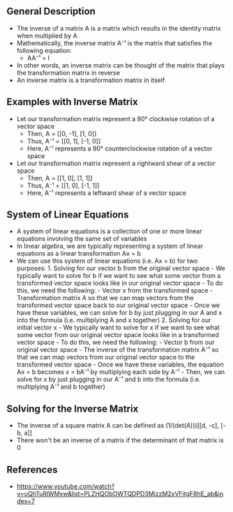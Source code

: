 ## General Description
- The inverse of a matrix A is a matrix which results in the identity matrix when multiplied by A
- Mathematically, the inverse matrix A⁻¹ is the matrix that satisfies the following equation:
	- AA⁻¹ = I
- In other words, an inverse matrix can be thought of the matrix that plays the transformation matrix in reverse
- An inverse matrix is a transformation matrix in itself

## Examples with Inverse Matrix
- Let our transformation matrix represent a 90° clockwise rotation of a vector space
	- Then, A = [[0, -1], [1, 0]]
	- Thus, A⁻¹ = [[0, 1], [-1, 0]]
	- Here, A⁻¹ represents a 90° counterclockwise rotation of a vector space
- Let our transformation matrix represent a rightward shear of a vector space
	- Then, A = [[1, 0], [1, 1]]
	- Thus, A⁻¹ = [[1, 0], [-1, 1]]
	- Here, A⁻¹ represents a leftward shear of a vector space

## System of Linear Equations
- A system of linear equations is a collection of one or more linear equations involving the same set of variables
- In linear algebra, we are typically representing a system of linear equations as a linear transformation Ax = b
- We can use this system of linear equations (i.e. Ax = b) for two purposes:
        1. Solving for our vector b from the original vector space
		- We typically want to solve for b if we want to see what some vector from a transformed vector space looks like in our original vector space
                - To do this, we need the following:
			- Vector x from the transformed space
			- Transformation matrix A so that we can map vectors from the transformed vector space back to our original vector space
                - Once we have these variables, we can solve for b by just plugging in our A and x into the formula (i.e. multiplying A and x together)
        2. Solving for our initial vector x
                - We typically want to solve for x if we want to see what some vector from our original vector space looks like in a transformed vector space
                - To do this, we need the following:
			- Vector b from our original vector space
			- The inverse of the transformation matrix A⁻¹ so that we can map vectors from our original vector space to the transformed vector space
		- Once we have these variables, the equation Ax = b becomes x = bA⁻¹ by multiplying each side by A⁻¹
		- Then, we can solve for x by just plugging in our A⁻¹ and b into the formula (i.e. multiplying A⁻¹ and b together)

## Solving for the Inverse Matrix
- The inverse of a square matrix A can be defined as (1/(det(A)))[[d, -c], [-b, a]]
- There won't be an inverse of a matrix if the determinant of that matrix is 0

## References
- https://www.youtube.com/watch?v=uQhTuRlWMxw&list=PLZHQObOWTQDPD3MizzM2xVFitgF8hE_ab&index=7

